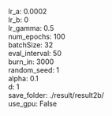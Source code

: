 lr_a: 0.0002  
lr_b: 0  
lr_gamma: 0.5  
num_epochs: 100  
batchSize: 32  
eval_interval: 50  
burn_in: 3000  
random_seed: 1  
alpha: 0.1  
d: 1  
save_folder: ./result/result2b/  
use_gpu: False  
